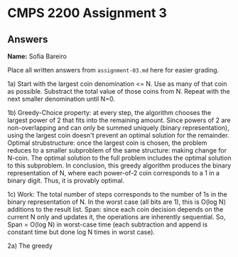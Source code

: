 # CMPS 2200 Assignment 3
## Answers

**Name:** Sofia Bareiro 


Place all written answers from `assignment-03.md` here for easier grading.

1a) Start with the largest coin denomination <= N. Use as many of that coin as possible. Substract the total value of those coins from N. Repeat with the next smaller denomination until N=0. 

1b) Greedy-Choice property: at every step, the algorithm chooses the largest power of 2 that fits into the remaining amount. Since powers of 2 are non-overlapping and can only be summed uniquely (binary representation), using the largest coin doesn't prevent an optimal solution for the remainder. Optimal strubstructure: once the largest coin is chosen, the problem reduces to a smaller subproblem of the same structure: making change for N-coin. The optimal solution to the full problem includes the optimal solution to this subproblem. In conclusion, this greedy algorithm produces the binary representation of N, where each power-of-2 coin corresponds to a 1 in a binary digit. Thus, it is provably optimal. 

1c) Work: The total number of steps corresponds to the number of 1s in the binary representation of N. In the worst case (all bits are 1), this is O(log N) additions to the result list. Span: since each coin decision depends on the current N only and updates it, the operations are inherently sequential. So, Span = O(log N) in worst-case time (each subtraction and append is constant time but done log N times in worst case).

2a) The greedy 

